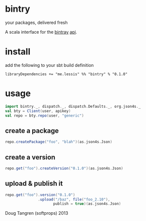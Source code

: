 # bintry

your packages, delivered fresh

A scala interface for the [bintray](https://bintray.com) [api](https://bintray.com/docs/rest/api.html).

# install

add the following to your sbt build definition

    libraryDependencies += "me.lessis" %% "bintry" % "0.1.0"

# usage

```scala
import bintry._, dispatch._, dispatch.Defaults._, org.json4s._
val bty = Client(user, apikey)
val repo = bty.repo(user, "generic")
```

## create a package

```scala
repo.createPackage("foo", "blah")(as.json4s.Json)
```


## create a version

```scala
repo.get("foo").createVersion("0.1.0")(as.json4s.Json)
```

## upload & publish it

```scala
repo.get("foo").version("0.1.0")
               .upload("/baz", file("foo_2.10"),
                      publish = true)(as.json4s.Json)
```
Doug Tangren (softprops) 2013
